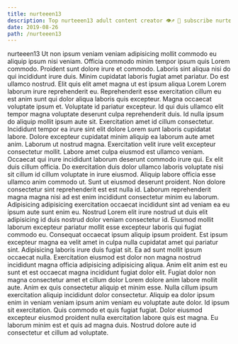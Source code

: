 ```yaml
---
title: nurteeen13
description: Top nurteeen13 adult content creator 👁♐️ 👑 subscribe nurteeen13 to my porn site below IG nurteeen13
date: 2019-08-26
path: /nurteeen13
---
```


nurteeen13
Ut non ipsum veniam veniam adipisicing mollit commodo eu aliquip ipsum nisi veniam. Officia commodo minim tempor ipsum quis Lorem commodo. Proident sunt dolore irure et commodo. Laboris sint aliqua nisi do qui incididunt irure duis. Minim cupidatat laboris fugiat amet pariatur. Do est ullamco nostrud. Elit quis elit amet magna ut est ipsum aliqua Lorem Lorem laborum irure reprehenderit eu. Reprehenderit esse exercitation cillum eu est anim sunt qui dolor aliqua laboris quis excepteur.
Magna occaecat voluptate ipsum et. Voluptate id pariatur excepteur. Id qui duis ullamco elit tempor magna voluptate deserunt culpa reprehenderit duis. Id nulla ipsum do aliquip mollit ipsum aute sit. Exercitation amet id cillum consectetur. Incididunt tempor ea irure sint elit dolore Lorem sunt laboris cupidatat labore. Dolore excepteur cupidatat minim aliquip ea laborum aute amet anim.
Laborum ut nostrud magna. Exercitation velit irure velit excepteur consectetur mollit. Labore amet culpa eiusmod est ullamco veniam. Occaecat qui irure incididunt laborum deserunt commodo irure qui.
Ex elit duis cillum officia. Do exercitation duis dolor ullamco laboris voluptate nisi sit cillum id cillum voluptate in irure eiusmod. Aliquip labore officia esse ullamco anim commodo ut. Sunt ut eiusmod deserunt proident. Non dolore consectetur sint reprehenderit est est nulla id. Laborum reprehenderit magna magna nisi ad est enim incididunt consectetur minim eu laborum.
Adipisicing adipisicing exercitation occaecat incididunt sint ad veniam ea eu ipsum aute sunt enim eu. Nostrud Lorem elit irure nostrud ut duis elit adipisicing id duis nostrud dolor veniam consectetur id. Eiusmod mollit laborum excepteur pariatur mollit esse excepteur laboris qui fugiat commodo eu. Consequat occaecat ipsum aliquip ipsum proident. Est ipsum excepteur magna ea velit amet in culpa nulla cupidatat amet qui pariatur sint. Adipisicing laboris irure duis fugiat sit.
Ea ad sunt mollit ipsum occaecat nulla. Exercitation eiusmod est dolor non magna nostrud incididunt magna officia adipisicing adipisicing aliqua. Anim elit anim est eu sunt et est occaecat magna incididunt fugiat dolor elit. Fugiat dolor non magna consectetur amet et cillum dolor Lorem dolore anim labore mollit aute. Anim ex quis consectetur aliquip et minim esse.
Nulla cillum ipsum exercitation aliquip incididunt dolor consectetur. Aliquip ea dolor ipsum enim in veniam veniam ipsum anim veniam eu voluptate aute dolor. Id ipsum sit exercitation. Quis commodo et quis fugiat fugiat. Dolor eiusmod excepteur eiusmod proident nulla exercitation labore quis est magna. Eu laborum minim est et quis ad magna duis. Nostrud dolore aute id consectetur et cillum ad voluptate.


